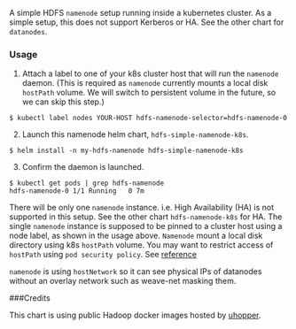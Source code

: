 A simple HDFS `namenode` setup running inside a kubernetes cluster. As a simple
setup, this does not support Kerberos or HA.
See the other chart for `datanodes`.

### Usage

  1. Attach a label to one of your k8s cluster host that will run the `namenode`
     daemon. (This is required as `namenode` currently mounts a local disk
     `hostPath` volume. We will switch to persistent volume in the future, so
     we can skip this step.)

  ```
  $ kubectl label nodes YOUR-HOST hdfs-namenode-selector=hdfs-namenode-0
  ```

  2. Launch this namenode helm chart, `hdfs-simple-namenode-k8s`.

  ```
  $ helm install -n my-hdfs-namenode hdfs-simple-namenode-k8s
  ```

  3. Confirm the daemon is launched.

  ```
  $ kubectl get pods | grep hdfs-namenode
  hdfs-namenode-0 1/1 Running   0 7m
  ```

There will be only one `namenode` instance. i.e. High Availability (HA) is not
supported in this setup. See the other chart `hdfs-namenode-k8s` for HA.
The single `namenode` instance is supposed to be pinned to
a cluster host using a node label, as shown in the usage above. `Namenode`
mount a local disk directory using k8s `hostPath` volume. You may want to
restrict access of `hostPath` using `pod security policy`.
See [reference](https://github.com/kubernetes/examples/blob/master/staging/podsecuritypolicy/rbac/README.md)

`namenode` is using `hostNetwork` so it can see physical IPs of datanodes
without an overlay network such as weave-net masking them.

###Credits

This chart is using public Hadoop docker images hosted by
  [uhopper](https://hub.docker.com/u/uhopper/).
